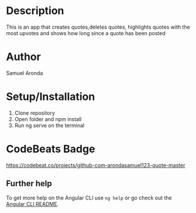 # Description
This is  an app that creates quotes,deletes quotes, highlights quotes with the most upvotes and shows how long since a quote has been posted

# Author
Samuel Aronda

# Setup/Installation
1. Clone repository
2. Open folder and npm install 
3. Run ng serve on the terminal 


# CodeBeats Badge
https://codebeat.co/projects/github-com-arondasamuel123-quote-master


## Further help

To get more help on the Angular CLI use `ng help` or go check out the [Angular CLI README](https://github.com/angular/angular-cli/blob/master/README.md).
